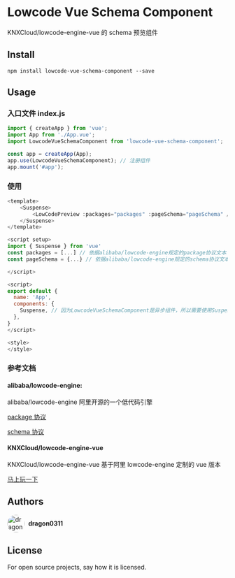 # Lowcode Vue Schema Component

KNXCloud/lowcode-engine-vue 的 schema 预览组件

## Install

```
npm install lowcode-vue-schema-component --save
```

## Usage

### 入口文件 index.js

```js
import { createApp } from 'vue';
import App from './App.vue';
import LowcodeVueSchemaComponent from 'lowcode-vue-schema-component';

const app = createApp(App);
app.use(LowcodeVueSchemaComponent); // 注册组件
app.mount('#app');
```

### 使用

```js
<template>
	<Suspense>
		<LowCodePreview :packages="packages" :pageSchema="pageSchema" />
	</Suspense>
</template>

<script setup>
import { Suspense } from 'vue'
const packages = [...] // 依据alibaba/lowcode-engine规定的package协议文本
const pageSchema = {...} // 依据alibaba/lowcode-engine规定的schema协议文本

</script>

<script>
export default {
  name: 'App',
  components: {
    Suspense, // 因为LowcodeVueSchemaComponent是异步组件，所以需要使用Suspense包裹
  },
}
</script>

<style>
</style>

```

### 参考文档

#### alibaba/lowcode-engine:

alibaba/lowcode-engine 阿里开源的一个低代码引擎

[package 协议](https://lowcode-engine.cn/site/docs/specs/assets-spec#22-packages-a)

[schema 协议](https://lowcode-engine.cn/site/docs/specs/lowcode-spec#2-%E5%8D%8F%E8%AE%AE%E7%BB%93%E6%9E%84)

#### KNXCloud/lowcode-engine-vue

KNXCloud/lowcode-engine-vue 基于阿里 lowcode-engine 定制的 vue 版本

[马上玩一下](https://lowcode-engine.cn/demo/demo-general/index.htmlhttps://knxcloud.github.io/lowcode-engine-demo/)

## Authors

<div style="display: flex; align-items: center">
<img src="https://avatars.githubusercontent.com/u/36907441?v=4" alt="dragon0311" width="40" height="40" style="border-radius: 50%; margin-right: 8px">
<a style="font-weight: bold;" src="https://github.com/dragon0311">
dragon0311</a>

</div>

## License

For open source projects, say how it is licensed.

